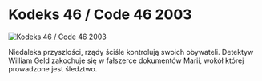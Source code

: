 Kodeks 46 / Code 46 2003 
=============
[![Kodeks 46 / Code 46 2003 ](http://vidos.pl/images/player.gif)](http://vidos.pl/kodeks-46-code-46-2003)

 Niedaleka przyszłości, rządy ściśle kontrolują swoich obywateli. Detektyw William Geld zakochuje się w fałszerce dokumentów Marii, wokół której prowadzone jest śledztwo.
